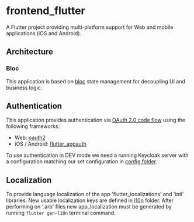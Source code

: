 # frontend_flutter

A Flutter project providing multi-platform support for Web and mobile applications (iOS and Android).

## Architecture

### Bloc

This application is based on [bloc](https://bloclibrary.dev/#/) state management for decoupling UI and business logic.

## Authentication

This application provides authentication via [OAuth 2.0 code flow](https://auth0.com/docs/get-started/authentication-and-authorization-flow/authorization-code-flow) using the following
frameworks:
- Web: [oauth2](https://pub.dev/packages/oauth2)
- iOS / Android: [flutter_appauth](https://pub.dev/packages/flutter_appauth)

To use authentication in DEV mode we need a running Keycloak server with a configuration matching our set configuration in [config folder](/assets/config).

## Localization

To provide language localization of the app 'flutter_localizations'  and 'intl' libraries.
New usable localization keys are defined in [l10n](/lib/l10n) folder. After performing on '.arb' files new app_localization must be generated by running ```flutter gen-l10n``` terminal command.
